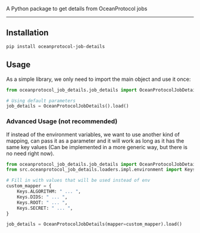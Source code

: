 A Python package to get details from OceanProtocol jobs

---

## Installation

```
pip install oceanprotocol-job-details
```

## Usage 

As a simple library, we only need to import the main object and use it once:

```Python
from oceanprotocol_job_details.job_details import OceanProtocolJobDetails

# Using default parameters
job_details = OceanProtocolJobDetails().load()
```

### Advanced Usage (not recommended)

If instead of the environment variables, we want to use another kind of mapping, can pass it as a parameter and it will work as long as it has the same key values (Can be implemented in a more generic way, but there is no need right now).

```Python
from oceanprotocol_job_details.job_details import OceanProtocolJobDetails
from src.oceanprotocol_job_details.loaders.impl.environment import Keys

# Fill in with values that will be used instead of env
custom_mapper = {
    Keys.ALGORITHM: " ... ",
    Keys.DIDS: " ... ",
    Keys.ROOT: " ... ",
    Keys.SECRET: " ... ",
}

job_details = OceanProtocolJobDetails(mapper=custom_mapper).load()
```